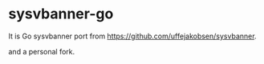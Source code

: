 # sysvbanner-go

It is Go sysvbanner port from https://github.com/uffejakobsen/sysvbanner.

and a personal fork.
